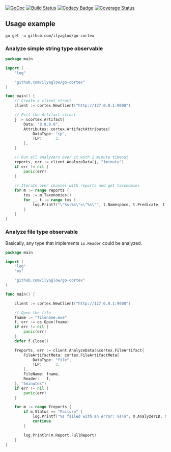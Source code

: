 [![GoDoc](https://godoc.org/github.com/ilyaglow/go-cortex?status.svg)](http://godoc.org/github.com/ilyaglow/go-cortex)
[![Build Status](https://travis-ci.org/ilyaglow/go-cortex.svg?branch=master)](https://travis-ci.org/ilyaglow/go-cortex)
[![Codacy Badge](https://api.codacy.com/project/badge/Grade/1d131300c6864599b5335f2439b7e2d4)](https://www.codacy.com/app/ilyaglow/go-cortex?utm_source=github.com&amp;utm_medium=referral&amp;utm_content=ilyaglow/go-cortex&amp;utm_campaign=Badge_Grade)
[![Coverage Status](https://coveralls.io/repos/github/ilyaglow/go-cortex/badge.svg?branch=master)](https://coveralls.io/github/ilyaglow/go-cortex?branch=master)

## Usage example

```
go get -u github.com/ilyaglow/go-cortex
```

### Analyze simple string type observable

```go
package main

import (
	"log"

	"github.com/ilyaglow/go-cortex"
)

func main() {
	// Create a client struct
	client := cortex.NewClient("http://127.0.0.1:9000")

	// Fill the Artifact struct
	j := &cortex.Artifact{
		Data: "8.8.8.8",
		Attributes: cortex.ArtifactAttributes{
			DataType: "ip",
			TLP:      3,
		},
	}

	// Run all analyzers over it with 1 minute timeout
	reports, err := client.AnalyzeData(j, "1minute")
	if err != nil {
		panic(err)
	}
	
	// Iterate over channel with reports and get taxonomies
	for m := range reports {
		txs := m.Taxonomies()
		for _, t := range txs {
			log.Printf("\"%s:%s\"=\"%s\"", t.Namespace, t.Predicate, t.Value)
		}
	}
}
```

### Analyze file type observable

Basically, any type that implements `io.Reader` could be analyzed.

```go
package main

import (
	"log"
	"os"

	"github.com/ilyaglow/go-cortex"
)

func main() {

	client := cortex.NewClient("http://127.0.0.1:9000")

	// Open the file
	fname := "filename.exe"
	f, err := os.Open(fname)
	if err != nil {
		panic(err)
	}
	defer f.Close()

	freports, err := client.AnalyzeData(&cortex.FileArtifact{
		FileArtifactMeta: cortex.FileArtifactMeta{
			DataType: "file",
			TLP:      3,
		},
		FileName: fname,
		Reader:   f,
	}, "5minutes")
	if err != nil {
		panic(err)
	}

	for m := range freports {
		if m.Status == "Failure" {
			log.Printf("%s failed with an error: %s\n", m.AnalyzerID, m.Report.ErrorMessage)
			continue
		}

		log.Println(m.Report.FullReport)
	}
}
```
